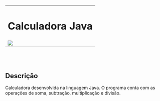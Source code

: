 <table align="center">
  <tr>
    <td><h1 align="center">Calculadora Java</h1></td>
  </tr>
  <tr>
    <td>
      <div>
        <img src="https://github.com/user-attachments/assets/893be723-37d7-4d98-98c0-305160a1fe71">
      </div>
    </td>
  </tr>
</table>

</br>
</br>
<h2 style="">Descrição</h2>
Calculadora desenvolvida na linguagem Java.
O programa conta com as operações de soma, subtração, multiplicação e divisão.
